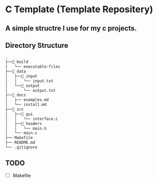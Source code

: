# C Template (Template Repositery)
A simple structre I use for my c projects.
---

## Directory Structure
```bash
.
├──📁 build
│   └── executable-files
├──📁 data
│  	├──📁 input
│  	│  	└── input.txt
│  	└──📁 output
│     	└── output.txt
├──📁 docs
│  	├── examples.md
│  	└── install.md
├──📁 src
│  	├──📁 gui
│  	│  	└── interface.c
│  	├──📁 headers
│  	│  	└── main.h
│  	└── main.c
├── Makefile
├── README.md
└── .gitignore

```

## TODO
- [ ] Makefile
